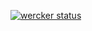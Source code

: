 [![wercker status](https://app.wercker.com/status/c1fa81fd0c87458b4f00fe1c11d63532/m/master "wercker status")](https://app.wercker.com/project/byKey/c1fa81fd0c87458b4f00fe1c11d63532)
